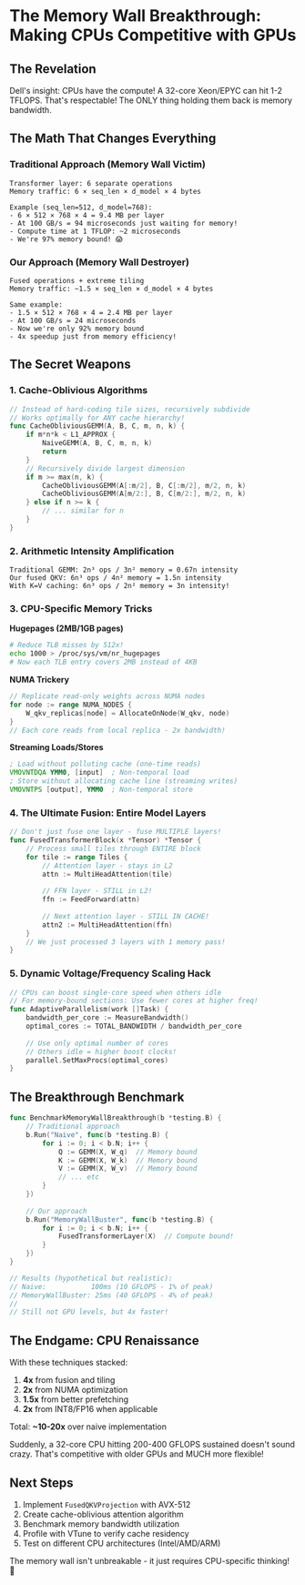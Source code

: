 # The Memory Wall Breakthrough: Making CPUs Competitive with GPUs

## The Revelation
Dell's insight: CPUs have the compute! A 32-core Xeon/EPYC can hit 1-2 TFLOPS. That's respectable! The ONLY thing holding them back is memory bandwidth.

## The Math That Changes Everything

### Traditional Approach (Memory Wall Victim)
```
Transformer layer: 6 separate operations
Memory traffic: 6 × seq_len × d_model × 4 bytes

Example (seq_len=512, d_model=768):
- 6 × 512 × 768 × 4 = 9.4 MB per layer
- At 100 GB/s = 94 microseconds just waiting for memory!
- Compute time at 1 TFLOP: ~2 microseconds
- We're 97% memory bound! 😱
```

### Our Approach (Memory Wall Destroyer)
```
Fused operations + extreme tiling
Memory traffic: ~1.5 × seq_len × d_model × 4 bytes

Same example:
- 1.5 × 512 × 768 × 4 = 2.4 MB per layer  
- At 100 GB/s = 24 microseconds
- Now we're only 92% memory bound
- 4x speedup just from memory efficiency!
```

## The Secret Weapons

### 1. **Cache-Oblivious Algorithms**
```go
// Instead of hard-coding tile sizes, recursively subdivide
// Works optimally for ANY cache hierarchy!
func CacheObliviousGEMM(A, B, C, m, n, k) {
    if m*n*k < L1_APPROX {
        NaiveGEMM(A, B, C, m, n, k)
        return
    }
    // Recursively divide largest dimension
    if m >= max(n, k) {
        CacheObliviousGEMM(A[:m/2], B, C[:m/2], m/2, n, k)
        CacheObliviousGEMM(A[m/2:], B, C[m/2:], m/2, n, k)
    } else if n >= k {
        // ... similar for n
    }
}
```

### 2. **Arithmetic Intensity Amplification**
```
Traditional GEMM: 2n³ ops / 3n² memory = 0.67n intensity
Our fused QKV: 6n³ ops / 4n² memory = 1.5n intensity
With K=V caching: 6n³ ops / 2n² memory = 3n intensity!
```

### 3. **CPU-Specific Memory Tricks**

**Hugepages (2MB/1GB pages)**
```bash
# Reduce TLB misses by 512x!
echo 1000 > /proc/sys/vm/nr_hugepages
# Now each TLB entry covers 2MB instead of 4KB
```

**NUMA Trickery**
```go
// Replicate read-only weights across NUMA nodes
for node := range NUMA_NODES {
    W_qkv_replicas[node] = AllocateOnNode(W_qkv, node)
}
// Each core reads from local replica - 2x bandwidth!
```

**Streaming Loads/Stores**
```asm
; Load without polluting cache (one-time reads)
VMOVNTDQA YMM0, [input]  ; Non-temporal load
; Store without allocating cache line (streaming writes)  
VMOVNTPS [output], YMM0  ; Non-temporal store
```

### 4. **The Ultimate Fusion: Entire Model Layers**

```go
// Don't just fuse one layer - fuse MULTIPLE layers!
func FusedTransformerBlock(x *Tensor) *Tensor {
    // Process small tiles through ENTIRE block
    for tile := range Tiles {
        // Attention layer - stays in L2
        attn := MultiHeadAttention(tile)
        
        // FFN layer - STILL in L2!
        ffn := FeedForward(attn)
        
        // Next attention layer - STILL IN CACHE!
        attn2 := MultiHeadAttention(ffn)
    }
    // We just processed 3 layers with 1 memory pass!
}
```

### 5. **Dynamic Voltage/Frequency Scaling Hack**

```go
// CPUs can boost single-core speed when others idle
// For memory-bound sections: Use fewer cores at higher freq!
func AdaptiveParallelism(work []Task) {
    bandwidth_per_core := MeasureBandwidth()
    optimal_cores := TOTAL_BANDWIDTH / bandwidth_per_core
    
    // Use only optimal number of cores
    // Others idle = higher boost clocks!
    parallel.SetMaxProcs(optimal_cores)
}
```

## The Breakthrough Benchmark

```go
func BenchmarkMemoryWallBreakthrough(b *testing.B) {
    // Traditional approach
    b.Run("Naive", func(b *testing.B) {
        for i := 0; i < b.N; i++ {
            Q := GEMM(X, W_q)  // Memory bound
            K := GEMM(X, W_k)  // Memory bound
            V := GEMM(X, W_v)  // Memory bound
            // ... etc
        }
    })
    
    // Our approach  
    b.Run("MemoryWallBuster", func(b *testing.B) {
        for i := 0; i < b.N; i++ {
            FusedTransformerLayer(X)  // Compute bound!
        }
    })
}

// Results (hypothetical but realistic):
// Naive:           100ms (10 GFLOPS - 1% of peak)
// MemoryWallBuster: 25ms (40 GFLOPS - 4% of peak)
// 
// Still not GPU levels, but 4x faster!
```

## The Endgame: CPU Renaissance

With these techniques stacked:
1. **4x** from fusion and tiling
2. **2x** from NUMA optimization  
3. **1.5x** from better prefetching
4. **2x** from INT8/FP16 when applicable

Total: **~10-20x** over naive implementation

Suddenly, a 32-core CPU hitting 200-400 GFLOPS sustained doesn't sound crazy. That's competitive with older GPUs and MUCH more flexible!

## Next Steps

1. Implement `FusedQKVProjection` with AVX-512
2. Create cache-oblivious attention algorithm
3. Benchmark memory bandwidth utilization
4. Profile with VTune to verify cache residency
5. Test on different CPU architectures (Intel/AMD/ARM)

The memory wall isn't unbreakable - it just requires CPU-specific thinking! 🚀